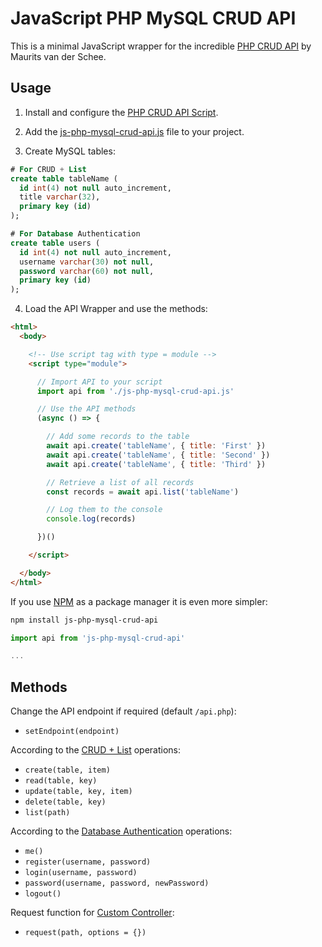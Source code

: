 # JavaScript PHP MySQL CRUD API

This is a minimal JavaScript wrapper for the incredible [PHP CRUD API](https://github.com/mevdschee/php-crud-api) by Maurits van der Schee.

## Usage

1. Install and configure the [PHP CRUD API Script](https://github.com/mevdschee/php-crud-api#installation).

2. Add the [js-php-mysql-crud-api.js](./js-php-mysql-crud-api.js) file to your project.

3. Create MySQL tables:

```sql
# For CRUD + List
create table tableName (
  id int(4) not null auto_increment,
  title varchar(32),
  primary key (id)
);

# For Database Authentication
create table users (
  id int(4) not null auto_increment,
  username varchar(30) not null,
  password varchar(60) not null,
  primary key (id)
);
```

4. Load the API Wrapper and use the methods:

```html
<html>
  <body>

    <!-- Use script tag with type = module -->
    <script type="module">

      // Import API to your script
      import api from './js-php-mysql-crud-api.js'    

      // Use the API methods
      (async () => {

        // Add some records to the table
        await api.create('tableName', { title: 'First' })
        await api.create('tableName', { title: 'Second' })        
        await api.create('tableName', { title: 'Third' })

        // Retrieve a list of all records
        const records = await api.list('tableName')

        // Log them to the console
        console.log(records)

      })()

    </script>

  </body>
</html>
```

If you use [NPM](https://www.npmjs.com/package/js-php-mysql-crud-api) as a package manager it is even more simpler:

```bash
npm install js-php-mysql-crud-api
```

```js
import api from 'js-php-mysql-crud-api'

...
```

## Methods

Change the API endpoint if required (default `/api.php`):

- `setEndpoint(endpoint)`

According to the [CRUD + List](https://github.com/mevdschee/php-crud-api#crud--list) operations:

- `create(table, item)`        
- `read(table, key)`
- `update(table, key, item)`
- `delete(table, key)`
- `list(path)`

According to the [Database Authentication](https://github.com/mevdschee/php-crud-api#database-authentication) operations:

- `me()`
- `register(username, password)`   
- `login(username, password)`
- `password(username, password, newPassword)`
- `logout()`

Request function for [Custom Controller](https://github.com/mevdschee/php-crud-api#custom-controller):

- `request(path, options = {})`
